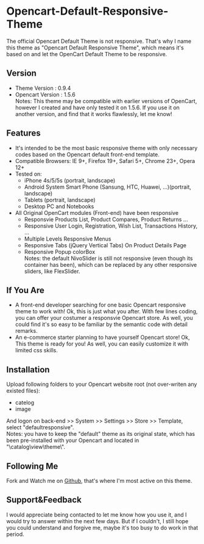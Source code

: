 Opencart-Default-Responsive-Theme
=================================

The official Opencart Default Theme is not responsive. 
That's why I name this theme as "Opencart Default Responsive Theme", which means it's based on and let the OpenCart Default Theme to be responsive. 

<h2>Version</h2>
<ul>
<li>Theme Version : 0.9.4</li>
<li>Opencart Version : 1.5.6</li>
Notes: This theme may be compatible with earlier versions of OpenCart, however I created and have only tested it on 1.5.6. If you use it on another version, and find that it works flawlessly, let me know! 
</ul>

<h2>Features</h2>
<ul>
<li>It's intended to be the most basic responsive theme with only necessary codes based on the Opencart default front-end template.</li>
<li>Compatible Browsers: IE 9+, Firefox 19+, Safari 5+, Chrome 23+, Opera 12+</li>
<li>Tested on:
  <ul>
    <li>iPhone 4s/5/5s (portrait, landscape)</li>
    <li>Android System Smart Phone (Sansung, HTC, Huawei, ...)(portrait, landscape)</li>
    <li>Tablets (portrait, landscape)</li>
    <li>Desktop PC and Notebooks</li>
  </ul>
</li>
<li>All Original OpenCart modules (Front-end) have been responsive 
  <ul>
    <li> Responsvie Products List, Product Compares, Product Returns ...</li>
    <li> Responsive User Login, Registration, Wish List, Transactions History, ...</li>
    <li> Multiple Levels Responsive Menus </li>
    <li> Responsive Tabs (jQuery Vertical Tabs) On Product Details Page</li>
    <li> Responsive Popup colorBox </li>
Notes: the default NivoSlider is still not responsive (even though its container has been), which can be replaced by any other responsive sliders, like FlexSlider.
  </ul>
</li>

</ul>

<h2>If You Are</h2>
<ul>
<li>A front-end developer searching for one basic Opencart responsive theme to work with!
Ok, this is just what you after. With few lines coding, you can offer your costumer a responsvie Opencart store. As well, you could find it's so easy to be familiar by the semantic code with detail remarks.</li>
<li>An e-commerce starter planning to have yourself Opencart store!
Ok, This theme is ready for you! As well, you can easily customize it with limited css skills.</li>
</ul>

<h2>Installation</h2>
Upload following folders to your Opencart website root (not over-writen any existed files):
  <ul>
    <li>catelog</li>
    <li>image</li>
  </ul>
And logon on back-end >> System >> Settings >> Store >> Template, select "defaultresponsive".<br/>
Notes: you have to keep the "default" theme as its original state, which has been pre-installed with your Opencart and located in "\catalog\view\theme\".


<h2>Following Me</h2>
Fork and Watch me on <a target ="_blank" href="https://github.com/johnjyin/Opencart-Default-Responsive-Theme/">Github</a>, that's where I'm most active on this theme. 

<h2>Support&Feedback</h2>
I would appreciate being contacted to let me know how you use it, and I would try to answer within the next few days. But if I couldn't, I still hope you could understand and forgive me, maybe it's too busy to do work in that period.



